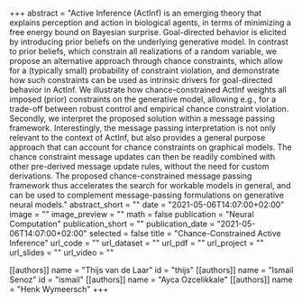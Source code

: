 +++
abstract = "Active Inference (ActInf) is an emerging theory that explains perception and action in biological agents, in terms of minimizing a free energy bound on Bayesian surprise. Goal-directed behavior is elicited by introducing prior beliefs on the underlying generative model. In contrast to prior beliefs, which constrain all realizations of a random variable, we propose an alternative approach through chance constraints, which allow for a (typically small) probability of constraint violation, and demonstrate how such constraints can be used as intrinsic drivers for goal-directed behavior in ActInf. We illustrate how chance-constrained ActInf weights all imposed (prior) constraints on the generative model, allowing e.g., for a trade-off between robust control and empirical chance constraint violation. Secondly, we interpret the proposed solution within a message passing framework. Interestingly, the message passing interpretation is not only relevant to the context of ActInf, but also provides a general purpose approach that can account for chance constraints on graphical models. The chance constraint message updates can then be readily combined with other pre-derived message update rules, without the need for custom derivations. The proposed chance-constrained message passing framework thus accelerates the search for workable models in general, and can be used to complement message-passing formulations on generative neural models."
abstract_short = ""
date = "2021-05-06T14:07:00+02:00"
image = ""
image_preview = ""
math = false
publication = "Neural Computation"
publication_short = ""
publication_date = "2021-05-06T14:07:00+02:00"
selected = false
title = "Chance-Constrained Active Inference"
url_code = ""
url_dataset = ""
url_pdf = ""
url_project = ""
url_slides = ""
url_video = ""

[[authors]]
    name = "Thijs van de Laar"
    id = "thijs"
[[authors]]
    name = "Ismail Senoz"
    id = "ismail"
[[authors]]
    name = "Ayca Ozcelikkale"
[[authors]]
    name = "Henk Wymeersch"
+++